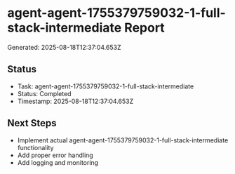 # agent-agent-1755379759032-1-full-stack-intermediate Report

Generated: 2025-08-18T12:37:04.653Z

## Status
- Task: agent-agent-1755379759032-1-full-stack-intermediate
- Status: Completed
- Timestamp: 2025-08-18T12:37:04.653Z

## Next Steps
- Implement actual agent-agent-1755379759032-1-full-stack-intermediate functionality
- Add proper error handling
- Add logging and monitoring
